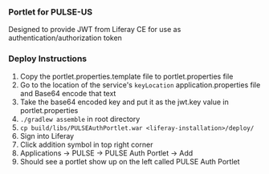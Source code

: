 ### Portlet for PULSE-US
Designed to provide JWT from Liferay CE for use as authentication/authorization token

### Deploy Instructions

1. Copy the portlet.properties.template file to portlet.properties file
1. Go to the location of the service's `keyLocation` application.properties file and Base64 encode that text
1. Take the base64 encoded key and put it as the jwt.key value in portlet.properties
1. `./gradlew assemble` in root directory
1. `cp build/libs/PULSEAuthPortlet.war <liferay-installation>/deploy/`
1. Sign into Liferay
1. Click addition symbol in top right corner
1. Applications -> PULSE -> PULSE Auth Portlet -> Add
1. Should see a portlet show up on the left called PULSE Auth Portlet